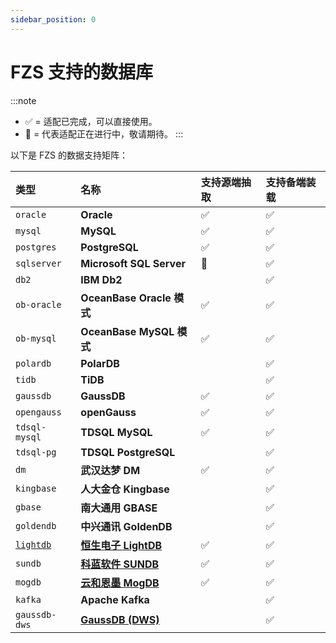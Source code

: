 ```yaml
---
sidebar_position: 0
---
```


# FZS 支持的数据库

:::note
 - ✅ = 适配已完成，可以直接使用。
 - :construction: = 代表适配正在进行中，敬请期待。
:::

以下是 FZS 的数据支持矩阵：

| 类型        | 名称                                                 | 支持源端抽取 | 支持备端装载 |
| :---------- | :--------------------------------------------------- | :----------- | :----------- |
| `oracle`    | **Oracle**                                           | ✅           | ✅           |
| `mysql`     | **MySQL**                                            | ✅           | ✅           |
| `postgres`  | **PostgreSQL**                                       |     ✅         | ✅           |
| `sqlserver` | **Microsoft SQL Server**                             |     :construction:         | ✅           |
| `db2`       | **IBM Db2**                                          |              | ✅           |
| `ob-oracle` | **OceanBase Oracle 模式**                            | ✅           | ✅           |
| `ob-mysql`  | **OceanBase MySQL 模式**                             | ✅           | ✅           |
| `polardb`   | **PolarDB**                                          |              | ✅           |
| `tidb`      | **TiDB**                                             |              | ✅           |
| `gaussdb`   | **GaussDB**                                          |   ✅            | ✅           |
| `opengauss` | **openGauss**                                        |    ✅           | ✅           |
| `tdsql-mysql`     | **TDSQL MySQL**                                  |      ✅                 |✅  |
| `tdsql-pg`     | **TDSQL PostgreSQL**                       |                      |✅|
| `dm`        | **武汉达梦 DM**                                      | ✅           | ✅           |
| `kingbase`  | **人大金仓 Kingbase**                                |              | ✅           |
| `gbase`     | **南大通用 GBASE**                                   |              | ✅           |
| `goldendb`  | **中兴通讯 GoldenDB**                                |              | ✅           |
| [`lightdb`](/intro/appendix/db-support/lightdb.md)   | [**恒生电子 LightDB**](https://www.light-pg.com/) |      ✅         | ✅           |
| `sundb`     | [**科蓝软件 SUNDB**](http://www.csii.com.cn/sundb.html)                                   | ✅           | ✅           |
| `mogdb`     | [**云和恩墨 MogDB**](https://www.mogdb.io/)                                   |        ✅       | ✅           |
| `kafka`    | **Apache Kafka**                                            |            | ✅ |
| `gaussdb-dws`    | [**GaussDB (DWS)**](https://www.huaweicloud.com/product/dws.html)                                            |            | ✅ |